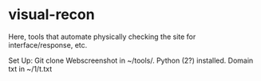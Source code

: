 # visual-recon
Here, tools that automate physically checking the site for interface/response, etc. 

Set Up:
Git clone Webscreenshot in ~/tools/.
Python (2?) installed.
Domain txt in ~/$1/$t.txt
